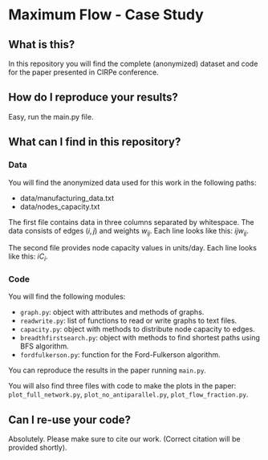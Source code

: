 # Maximum Flow - Case Study

## What is this?
In this repository you will find the complete (anonymized) dataset and code for the paper presented in CIRPe conference.

## How do I reproduce your results?
Easy, run the main.py file.

## What can I find in this repository?

### Data
You will find the anonymized data used for this work in the following paths:
* data/manufacturing_data.txt
* data/nodes_capacity.txt

The first file contains data in three columns separated by whitespace. The data consists of edges $(i,j)$ and weights $w_{ij}$. Each line looks like this: $i j w_{ij}$.

The second file provides node capacity values in units/day. Each line looks like this: $i C_i$.

### Code
You will find the following modules:
+ `graph.py`: object with attributes and methods of graphs.
+ `readwrite.py`: list of functions to read or write graphs to text files.
+ `capacity.py`: object with methods to distribute node capacity to edges.
+ `breadthfirstsearch.py`: object with methods to find shortest paths using BFS algorithm.
+ `fordfulkerson.py`: function for the Ford-Fulkerson algorithm.

You can reproduce the results in the paper running `main.py`.

You will also find three files with code to make the plots in the paper: `plot_full_network.py`, `plot_no_antiparallel.py`, `plot_flow_fraction.py`.

## Can I re-use your code?
Absolutely. Please make sure to cite our work. (Correct citation will be provided shortly).
